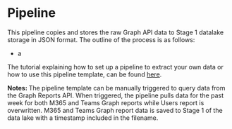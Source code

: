 # Pipeline

This pipeline copies and stores the raw Graph API data to Stage 1 datalake storage in JSON format. The outline of the process is as follows:
- a 

The tutorial explaining how to set up a pipeline to extract your own data or how to use this pipeline template, can be found [here](https://github.com/microsoft/OpenEduAnalytics/blob/c663f9a342a134e940a106d4a5c3f453c9e78b78/modules/Microsoft_Graph/docs/documents/Graph%20Reports%20API%20Tutorial.pdf).

<strong> Notes: </strong> The pipeline template can be manually triggered to query data from the Graph Reports API. When triggered, the pipeline pulls data for the past week for both M365 and Teams Graph reports while Users report is overwritten. M365 and Teams Graph report data is saved to Stage 1 of the data lake with a timestamp included in the filename.
